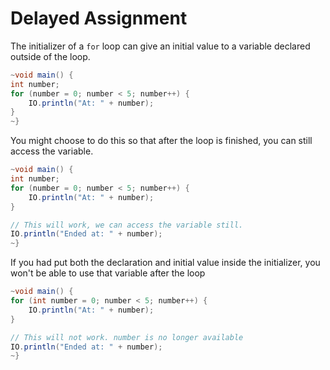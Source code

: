 # Delayed Assignment

The initializer of a `for` loop can give an initial value to a variable
declared outside of the loop.

```java
~void main() {
int number;
for (number = 0; number < 5; number++) {
    IO.println("At: " + number);
}
~}
```

You might choose to do this so that after the loop is finished, you can still access the variable.

```java
~void main() {
int number;
for (number = 0; number < 5; number++) {
    IO.println("At: " + number);
}

// This will work, we can access the variable still.
IO.println("Ended at: " + number);
~}
```

If you had put both the declaration and initial value inside the initializer, you won't be able
to use that variable after the loop

```java
~void main() {
for (int number = 0; number < 5; number++) {
    IO.println("At: " + number);
}

// This will not work. number is no longer available
IO.println("Ended at: " + number);
~}
```
